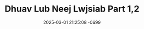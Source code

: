 ---
layout: movie-video-data
date: 2025-03-01 21:25:08 -0699
categories: movie

# Site Attributes
title: "Dhuav Lub Neej Lwjsiab Part 1,2"
permalink: "/movie/Dhuav_Lub_Neej_Lwjsiab_Part_1,2"

# Movie Attributes
synopsis: "Zaj dab neeg Dhuav Lub Neej Lwj Siab ua txog ib nkawm niam txiv muaj hmoo heev yug tau ib pab tub. Nkawv ob niam txiv zoo siab heev li. Thiab nkawv txoj kev npau suav dav npaum nkaus li lub ntiaj teb no. thaum nkawv cov tub loj tiav txiv tag cas txhuav yam mus tsis raws li nkawv txoj kev npau suav. txoj kev lwj siab thiaj caum los cuag. txog thaum kawg ua rau leej txiv muaj txoj kev nyuaj siab zuj zus tuaj yog li no nws thiaj ua ib siab tso cov niam tub ua tsuag ciaj. cov phooj ywg sawv daws nej soj qab taug lwg saib peb daim yeeb yaj kiab no lawm yav tom ntej ua tsaug. "
producer: "Hmong Action Entertainment"
director: "Thersak Vue"
writer: "Mee Thao"
video_link: "https://youtu.be/NssWpiL75bk?si=hrsMoM1_bhKnDodU"
genre: "Romance Action"
year: "2009"
release_type: "DVD"
storage: "Center for Hmong Studies"
thumbnail: "/assets/images/movie_thumbnails/Dhuav Lub Neej Lwjsiab Part 1,2.jpeg"
publishing_company: "Hmong Action Entertainment"

# Sequels + Parts
base_movie: ""
total_parts: 0
sequel: ""

# Movie Cast
cast:
- name: "Yaj Thoj"
- name: "Kos Lis"
- name: "Foom Muas"
- name: "Iab Luaj"
- name: "Dib Thoj"
---